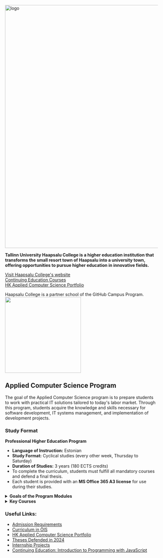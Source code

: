 <img src="https://www.tlu.ee/sites/default/files/Haapsalu%20kolled%C5%BE/Logo/HC_eng.jpg" alt="logo" width="800"/>

**Tallinn University Haapsalu College is a higher education institution that transforms the small resort town of Haapsalu into a university town, offering opportunities to pursue higher education in innovative fields.**  

[Visit Haapsalu College's website](https://www.tlu.ee/en/haapsalu)  
[Continuing Education Courses](https://www.tlu.ee/haapsalu/koolitus/taienduskoolituskalender)  
[HK Applied Computer Science Portfolio](https://github.com/TLUHK-portfolio)  

Haapsalu College is a partner school of the GitHub Campus Program.  
<img src="https://www.tlu.ee/sites/default/files/inline-images/image-20230425112340-1.png" width="250" />  

## Applied Computer Science Program
The goal of the Applied Computer Science program is to prepare students to work with practical IT solutions tailored to today's labor market. Through this program, students acquire the knowledge and skills necessary for software development, IT systems management, and implementation of development projects.

### Study Format

**Professional Higher Education Program**
- **Language of Instruction:** Estonian
- **Study Format:** Cyclical studies (every other week, Thursday to Saturday)
- **Duration of Studies:** 3 years (180 ECTS credits)
- To complete the curriculum, students must fulfill all mandatory courses and defend a final thesis.
- Each student is provided with an **MS Office 365 A3 license** for use during their studies.

<details>
  <summary><b>Goals of the Program Modules</b></summary><br>

  **Specialization Module Goals**
  - To provide a systematic understanding of various IT application areas and concepts.
  - To offer an overview of topics such as web development, design, hardware, operating systems, network technologies, cybersecurity, and more.

  **Internship Module Goals**
  - To create opportunities for gaining practical experience in the field.
  - To develop teamwork skills.
</details>

<details>
  <summary><b>Key Courses</b></summary><br>

  <details>
  <summary><b>Courses Related to IT Application Areas:</b></summary>
  
  - **Multimedia** - Skills for creating basic multimedia elements.
  - **Design Fundamentals** - Overview of design principles and their application.
  - **User Interface Design** - Theoretical and practical knowledge of user-centered design processes and basic methods.
  - **Video Game Design** - Basics of game design, helping students participate in game concept creation.
  - **Mobile Application Development** - Overview of mobile application technologies and opportunities to create applications.
  </details>

  <details>
  <summary><b>Courses Related to Software Development:</b></summary>

  - **Programming Basics** - Foundation for understanding programming concepts and methods.
  - **Programming I-III** - Skills for creating and developing application programs.
  - **Web Programming** - Skills for designing and programming simple websites.
  - **Multimedia Programming** - Overview of algorithms used in multimedia programming and their application.
  </details>

  <details>
  <summary><b>Courses Related to Design:</b></summary>
    
  - **Graphic Design** - Overview of graphic design forms, fundamentals, and tools; opportunities to acquire basic raster and vector graphics skills.
  - **Introduction to 3D Graphics** - Basic skills for 3D modeling and animation.
  </details>

  <details>
  <summary><b>Internships:</b></summary>

  1. **Multimedia Internship** - Group projects applying knowledge in programming and media.
  2. **Elective Internship** - Team projects in collaboration with various organizations (e.g., a breathalyzer calculator developed with the Estonian Road Administration).
  3. **Company Internship** - Individual experience in the IT field, providing real-world workplace exposure.
  </details>

  <details>
  <summary><b>Mandatory General Courses Supporting the Specialization:</b></summary>

  - Learning in Higher Education, General and Social Psychology, and Cross-Disciplinary Innovation (ELU).
  </details>
</details>

### Useful Links:
- [Admission Requirements](/profile/vastuvõtutingimused/README.md)
- [Curriculum in ÕIS](https://ois2.tlu.ee/tluois/programme/HKIFR/24.HK)
- [HK Applied Computer Science Portfolio](https://github.com/TLUHK-portfolio)
- [Theses Defended in 2024](https://github.com/TLUHK-Portfolio/Portfoolio/blob/main/RIF/diplomitood/README.md)
- [Internship Projects](https://github.com/TLUHK-Portfolio/Portfoolio/blob/main/RIF/praktikad/README.md)
- [Continuing Education: Introduction to Programming with JavaScript](https://www.tlu.ee/koolitused/programmeerimise-algopetus-javascript-baasil-0)
